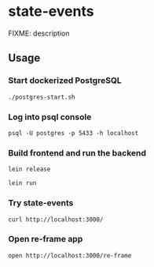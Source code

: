 # state-events

FIXME: description

## Usage

### Start dockerized PostgreSQL

    ./postgres-start.sh
    
### Log into psql console

    psql -U postgres -p 5433 -h localhost

### Build frontend and run the backend

    lein release

    lein run

### Try state-events

    curl http://localhost:3000/

### Open re-frame app

    open http://localhost:3000/re-frame
    
